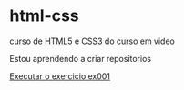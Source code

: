 # html-css
 curso de HTML5 e CSS3 do curso em video

Estou aprendendo a criar repositorios 

<a href="https://isa490.github.io/html-css/">Executar o exercicio ex001</a>